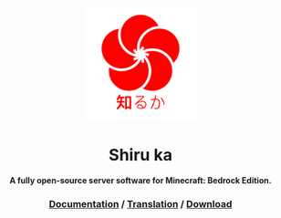 <p align="center"><a href="https://shiruka.github.io"><img src="logo/SHIRUKA.png" width="200px"/></a></p>
<h1 align="center">Shiru ka</h1>
<p align="center"><strong>A fully open-source server software for Minecraft: Bedrock Edition.</strong></p>
<h3 align="center">
  <a href="https://shiruka.github.io">Documentation</a>
/
  <a href="https://crowdin.com/project/shiru-ka">Translation</a>
/
  <a href="https://github.com/shiruka/shiruka/releases/latest/download/Shiruka.jar">Download</a>
</h3>
